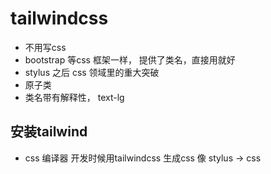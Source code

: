 # tailwindcss

- 不用写css
- bootstrap 等css 框架一样， 提供了类名，直接用就好
- stylus 之后  css 领域里的重大突破
- 原子类
- 类名带有解释性， text-lg

## 安装tailwind

- css 编译器
  开发时候用tailwindcss  生成css
  像  stylus -> css